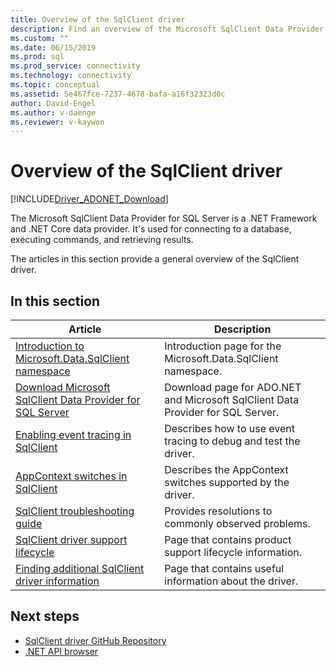 ```yaml
---
title: Overview of the SqlClient driver
description: Find an overview of the Microsoft SqlClient Data Provider for SQL Server and its role as an ADO.NET provider for .NET applications.
ms.custom: ""
ms.date: 06/15/2019
ms.prod: sql
ms.prod_service: connectivity
ms.technology: connectivity
ms.topic: conceptual
ms.assetid: 5e467fce-7237-4678-bafa-a16f32323d0c
author: David-Engel
ms.author: v-daenge
ms.reviewer: v-kaywon
---
```

# Overview of the SqlClient driver

[!INCLUDE[Driver_ADONET_Download](../../includes/driver_adonet_download.md)]

The Microsoft SqlClient Data Provider for SQL Server is a .NET Framework and .NET Core data provider. It's used for connecting to a database, executing commands, and retrieving results.

The articles in this section provide a general overview of the SqlClient driver.

## In this section

|Article|Description|
|-----------|-----------------|
|[Introduction to Microsoft.Data.SqlClient namespace](introduction-microsoft-data-sqlclient-namespace.md)|Introduction page for the Microsoft.Data.SqlClient namespace.|
|[Download Microsoft SqlClient Data Provider for SQL Server](download-microsoft-sqlclient-data-provider.md)|Download page for ADO.NET and Microsoft SqlClient Data Provider for SQL Server.|
|[Enabling event tracing in SqlClient](enable-eventsource-tracing.md)|Describes how to use event tracing to debug and test the driver.|
|[AppContext switches in SqlClient](appcontext-switches.md)|Describes the AppContext switches supported by the driver.|
|[SqlClient troubleshooting guide](sqlclient-troubleshooting-guide.md)|Provides resolutions to commonly observed problems.|
|[SqlClient driver support lifecycle](sqlclient-driver-support-lifecycle.md)|Page that contains product support lifecycle information.|
|[Finding additional SqlClient driver information](find-additional-sqlclient-driver-information.md)|Page that contains useful information about the driver.|

## Next steps

- [SqlClient driver GitHub Repository](//github.com/dotnet/SqlClient)
- [.NET API browser](/dotnet/api/)

